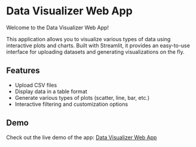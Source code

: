 # Data Visualizer Web App

Welcome to the Data Visualizer Web App!

This application allows you to visualize various types of data using interactive plots and charts. Built with Streamlit, it provides an easy-to-use interface for uploading datasets and generating visualizations on the fly.

## Features

- Upload CSV files
- Display data in a table format
- Generate various types of plots (scatter, line, bar, etc.)
- Interactive filtering and customization options

## Demo

Check out the live demo of the app: [Data Visualizer Web App](https://visualizeit.streamlit.app/)

